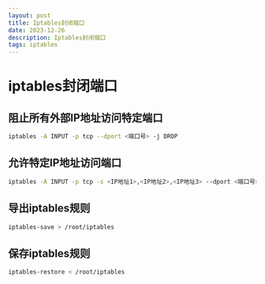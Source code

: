 ```yaml
---
layout: post
title: Iptables封闭端口
date: 2023-12-26
description: Iptables封闭端口
tags: iptables
---
```


# iptables封闭端口

## 阻止所有外部IP地址访问特定端口

```bash
iptables -A INPUT -p tcp --dport <端口号> -j DROP
```

## 允许特定IP地址访问端口

```bash
iptables -A INPUT -p tcp -s <IP地址1>,<IP地址2>,<IP地址3> --dport <端口号> -j ACCEPT
```

## 导出iptables规则

```bash
iptables-save > /root/iptables
```

## 保存iptables规则

```bash
iptables-restore < /root/iptables
```
